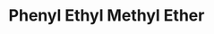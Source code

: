 ---
name: Phenyl Ethyl Methyl Ether
title: Phenyl Ethyl Methyl Ether
details:
  - detail:
      key: "Packaging Type"
      value: "Can, Barrel"
  - detail:
      key: "Brand"
      value: "Natural Aroma"
  - detail:
      key: "Cas Number"
      value: "3550-60-0"
  - detail:
      key: "Packaging Size"
      value: "5, 25, 200 Kg"
  - detail:
      key: "Formula"
      value: "C9H12O"
  - detail:
      key: "Molecular Weight"
      value: "136.2 g/mol"
  - detail:
      key: "Specific Gravity"
      value: "0.948 to 0.960 at 20 deg C"
  - detail:
      key: "Refractive Index"
      value: "1.49 to 1.50 at 25 deg C"
  - detail:
      key: "Purity"
      value: "99%"
  - detail:
      key: "Flash Point"
      value: "> 74 deg C to 75 deg C"
  - detail:
      key: "Physical State"
      value: "Liquid"
showOnHome: false
thumbnail: https://5.imimg.com/data5/SELLER/Default/2021/12/QU/DC/TD/3823480/phenyl-ethyl-methyl-ether-500x500.jpg
productImages:
  - ""
category: aroma chemicals
---